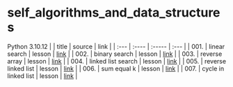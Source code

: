 # self_algorithms_and_data_structures
Python 3.10.12
|      | title | source | link |
| :--- | :---- | :----- | :--- |
| 001. | linear search | lesson | [link](https://github.com/evgenydarkhanov/self_algorithms_and_data_structures/blob/main/01_search/001_linear_search.py) |
| 002. | binary search | lesson | [link](https://github.com/evgenydarkhanov/self_algorithms_and_data_structures/blob/main/01_search/002_binary_search.py) |
| 003. | reverse array | lesson | [link](https://github.com/evgenydarkhanov/self_algorithms_and_data_structures/blob/main/02_arrays/003_reverse_array.py) |
| 004. | linked list search | lesson | [link](https://github.com/evgenydarkhanov/self_algorithms_and_data_structures/blob/main/03_linked_lists/004_linked_list_search.py) |
| 005. | reverse linked list | lesson | [link](https://github.com/evgenydarkhanov/self_algorithms_and_data_structures/blob/main/03_linked_lists/005_reverse_linked_list.py) |
| 006. | sum equal k | lesson | [link](https://github.com/evgenydarkhanov/self_algorithms_and_data_structures/blob/main/02_arrays/006_sum_equal_k.py) |
| 007. | cycle in linked list | lesson | [link](https://github.com/evgenydarkhanov/self_algorithms_and_data_structures/blob/main/03_linked_lists/007_cycle_in_linked_list.py) |

